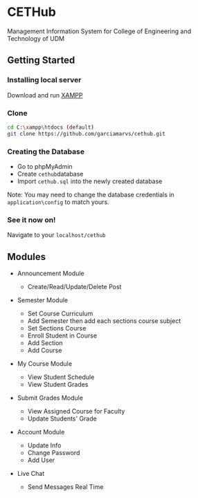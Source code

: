 

# CETHub

Management Information System for College of Engineering and Technology of UDM

## Getting Started

### Installing local server

Download and run [XAMPP](https://www.apachefriends.org/download.html)

### Clone

```sh
cd C:\xampp\htdocs (default)
git clone https://github.com/garciamarvs/cethub.git
```

### Creating the Database

 - Go to phpMyAdmin 
 - Create `cethub`database
 - Import `cethub.sql` into the newly created database
 
 Note: You may need to change the database credentials in `application\config` to match yours.

### See it now on!
Navigate to your `localhost/cethub`

## Modules
- Announcement Module
  - Create/Read/Update/Delete Post
  
- Semester Module
  - Set Course Curriculum
  - Add Semester then add each sections course subject
  - Set Sections Course
  - Enroll Student in Course
  - Add Section
  - Add Course

- My Course Module
  - View Student Schedule
  - View Student Grades
  
- Submit Grades Module
  - View Assigned Course for Faculty
  - Update Students' Grade
  
- Account Module
  - Update Info
  - Change Password
  - Add User
  
- Live Chat
  - Send Messages Real Time
  
